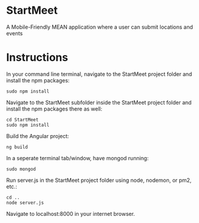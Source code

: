 # StartMeet
A Mobile-Friendly MEAN application where a user can submit locations and events

# Instructions

In your command line terminal, navigate to the StartMeet project folder and install the npm packages:

```
sudo npm install
```

Navigate to the StartMeet subfolder inside the StartMeet project folder and install the npm packages there as well:

```
cd StartMeet
sudo npm install
```

Build the Angular project:

```
ng build
```

In a seperate terminal tab/window, have mongod running:

```
sudo mongod
```

Run server.js in the StartMeet project folder using node, nodemon, or pm2, etc.:

```
cd ..
node server.js
```

Navigate to localhost:8000 in your internet browser.
